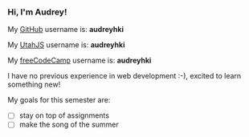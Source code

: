 ### Hi, I'm Audrey!
My [GitHub](https://github.com/) username is: **audreyhki**

My [UtahJS](https://app.slack.com/client/T08ECLJM7/C08ECCZAB/rimeto_profile/U0570DY1FPW) username is: **audreyhki**

My [freeCodeCamp](https://www.freecodecamp.org/learn/) username is: **audreyhki**

I have no previous experience in web development :-), excited to learn something new!

My goals for this semester are:
- [ ] stay on top of assignments
- [ ] make the song of the summer
